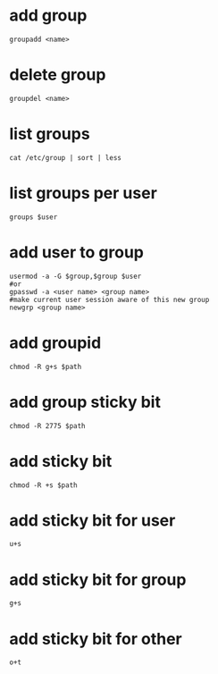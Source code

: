 # add group

    groupadd <name>

# delete group

```
groupdel <name>
```

# list groups

    cat /etc/group | sort | less

# list groups per user

    groups $user

# add user to group

    usermod -a -G $group,$group $user
    #or
    gpasswd -a <user name> <group name>
    #make current user session aware of this new group
    newgrp <group name>

# add groupid

    chmod -R g+s $path

# add group sticky bit

    chmod -R 2775 $path

# add sticky bit

    chmod -R +s $path

# add sticky bit for user

    u+s

# add sticky bit for group

    g+s

# add sticky bit for other

    o+t
